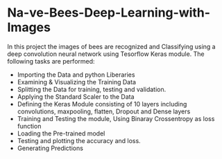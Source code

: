 # Na-ve-Bees-Deep-Learning-with-Images #
In this project the images of bees are recognized and Classifying using a deep convolution neural network using Tesorflow Keras module. The following tasks are performed:

* Importing the Data and python Liberaries
* Examining & Visualizing the Training Data
* Splitting the Data for training, testing and validation.
* Applying the Standard Scaler to the Data
* Defining the Keras Module consisting of 10 layers including convolutions, maxpooling, flatten, Dropout and Dense layers
* Training and Testing the module, Using Binaray Crossentropy as loss function
* Loading the Pre-trained model
* Testing and plotting the accuracy and loss.
* Generating Predictions
